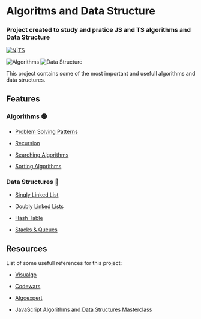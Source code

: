 
# Algoritms and Data Structure

### Project created to study and pratice JS and TS algorithms and Data Structure
 [![N|TS](https://camo.githubusercontent.com/143b42838efad2c30d8e0d05eb3dea6996e52a03b99576d8318edffd9bdd6155/68747470733a2f2f696d672e736869656c64732e696f2f62616467652f547970655363726970742d3238324333343f6c6f676f3d74797065736372697074266c6f676f436f6c6f723d333137384336)](https://www.typescriptlang.org/)

<div>
<img alt="Algorithms"  src="https://img.shields.io/badge/Algorithms%20--16c60c.svg" />
<img alt="Data Structure"  src="https://img.shields.io/badge/Data Structure%20--e81224.svg" />
</div>
  
This project contains some of the most important and usefull algorithms and data structures.

## Features

### Algorithms :green_circle:
  
-  <a  href="https://github.com/lpazzim/algorithm/tree/main/src/ProblemSolvingPatterns"> Problem Solving Patterns </a>

- <a  href="https://github.com/lpazzim/algorithm/tree/main/src/Recursion"> Recursion </a>

- <a  href="https://github.com/lpazzim/algorithm/tree/main/src/SearchingAlgorithms"> Searching Algorithms </a>

- <a  href="https://github.com/lpazzim/algorithm/tree/main/src/SortingAlgorithms"> Sorting Algorithms </a>

### Data Structures :red_circle:

- <a  href="https://github.com/lpazzim/algorithm/tree/main/src/DataStructures/SinglyLinkedLists/index.ts"> Singly Linked List </a>

- <a  href="https://github.com/lpazzim/algorithm/blob/main/src/DataStructures/DoublyLinkedLists/index.ts"> Doubly Linked Lists </a>

- <a  href="https://github.com/lpazzim/algorithm/blob/main/src/DataStructures/HashTables/index.ts"> Hash Table </a>

- <a  href="https://github.com/lpazzim/algorithm/blob/main/src/DataStructures/Stacks&Queues/index.ts"> Stacks & Queues </a>


## Resources

  

List of some usefull references for this project:

- <a  href="https://visualgo.net/en"> Visualgo </a>

- <a  href="https://www.codewars.com/"> Codewars </a>

- <a  href="https://algoexpert.io"> Algoexpert </a>

- <a  href="https://www.udemy.com/course/js-algorithms-and-data-structures-masterclass"> JavaScript Algorithms and Data Structures Masterclass </a>

  
